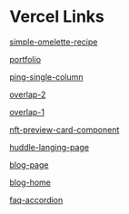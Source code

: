 # Vercel Links

<a href="https://simple-omelette-recipe-wine.vercel.app/" target="_blank">simple-omelette-recipe</a>

<a href="https://portfolio-topaz-five-26.vercel.app/" target="_blank">portfolio</a>

<a href="https://ping-single-column-sigma.vercel.app/" target="_blank">ping-single-column</a>

<a href="https://overlap-2.vercel.app/" target="_blank">overlap-2</a>

<a href="https://overlap-1.vercel.app/" target="_blank">overlap-1</a>

<a href="https://nft-preview-card-component-mu-navy.vercel.app/" target="_blank">nft-preview-card-component</a>

<a href="https://huddle-langing-page.vercel.app/" target="_blank">huddle-langing-page</a>

<a href="https://blog-page-one-delta.vercel.app/" target="_blank">blog-page</a>

<a href="https://blog-home-eosin.vercel.app/" target="_blank">blog-home</a>

<a href="https://faq-accordion-inky-omega.vercel.app/" target="_blank">faq-accordion</a>
